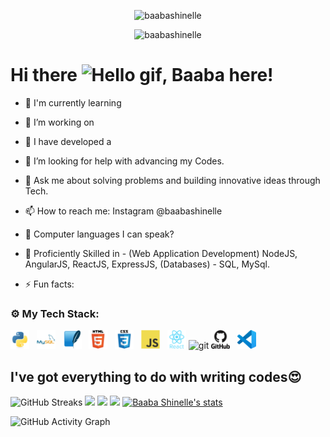 <p align="center"> <img src="https://komarev.com/ghpvc/?username=baabashinelle&label=Profile%20views&color=e91e63&style=flat" alt="baabashinelle" /> </p>
<p align="center"> <img src="https://img.shields.io/github/followers/baabashinelle?style=social" alt="baabashinelle" /> </p>

# Hi there <img src="https://user-images.githubusercontent.com/1303154/88677602-1635ba80-d120-11ea-84d8-d263ba5fc3c0.gif" width="28px" alt="Hello gif">, Baaba here!

- 🌱 I'm currently learning 

- 🌱 I’m  working on 
- 🌱 I have developed a 
- 🤔 I’m looking for help with advancing my Codes.
- 💬 Ask me about solving problems and building innovative ideas through Tech.
- 📫 How to reach me: Instagram @baabashinelle
- 🦾 Computer languages I can speak?
- 🌌 Proficiently Skilled in - (Web Application Development) NodeJS, AngularJS, ReactJS, ExpressJS, (Databases) - SQL, MySql.
- ⚡ Fun facts: 
<h3 align="left">⚙ My Tech Stack:</h3>

<p align="left">
<img src="https://raw.githubusercontent.com/devicons/devicon/master/icons/python/python-original.svg" alt="python" width="30" >&nbsp;&nbsp;
<!-- <img src="images/Qt.png" alt="PyQt" width="30" />&nbsp;&nbsp; -->
<img src="https://raw.githubusercontent.com/devicons/devicon/master/icons/mysql/mysql-original-wordmark.svg" alt="mysql" width="30" >&nbsp;&nbsp;
<img src="https://raw.githubusercontent.com/github/explore/2d218e3aa252dc90eef269b34eeec1fbd15dc07e/topics/sqlite/sqlite.png" alt="SQLite" width="30" >&nbsp;&nbsp;
<img src="https://raw.githubusercontent.com/devicons/devicon/master/icons/html5/html5-original-wordmark.svg" alt="html5" width="30" >&nbsp;&nbsp; 
<img src="https://raw.githubusercontent.com/devicons/devicon/master/icons/css3/css3-original-wordmark.svg" alt="css3" width="30" >&nbsp;&nbsp; 
<!-- <img src="https://raw.githubusercontent.com/devicons/devicon/master/icons/sass/sass-original.svg" alt="Sass" width="30" >&nbsp;&nbsp;  -->
<!-- <img src="./images/SC-logo.jpg" alt="Styled Components" width="30" >&nbsp;&nbsp;  -->
<img src="https://raw.githubusercontent.com/devicons/devicon/master/icons/javascript/javascript-original.svg" alt="javascript" width="30" >&nbsp;&nbsp; 
<img src="https://raw.githubusercontent.com/devicons/devicon/master/icons/react/react-original-wordmark.svg" alt="react" width="30"/> 
<img src="https://www.vectorlogo.zone/logos/git-scm/git-scm-icon.svg" alt="git" width="30" > 
<img src="https://raw.githubusercontent.com/devicons/devicon/master/icons/github/github-original-wordmark.svg" alt="mysql" width="30" >&nbsp;&nbsp;
<img src="https://raw.githubusercontent.com/github/explore/80688e429a7d4ef2fca1e82350fe8e3517d3494d/topics/visual-studio-code/visual-studio-code.png" alt="Visual Studio Code" width="30" >
</p>

## **I've got everything to do with writing codes😍**
![GitHub Streaks](http://github-readme-streak-stats.herokuapp.com?user=baabashinelle&theme=dracula&hide_border=true)
![](https://github-profile-summary-cards.vercel.app/api/cards/profile-details?username=baabashinelle&theme=github_dark)
![](https://github-profile-summary-cards.vercel.app/api/cards/repos-per-language?username=baabashinelle&theme=github_dark)
![](https://github-profile-summary-cards.vercel.app/api/cards/most-commit-language?username=baabashinelle&theme=github_dark)
[![Baaba Shinelle's stats](https://github-readme-stats.vercel.app/api?username=baabashinelle&show_icons=true&theme=github_dark)](https://github.com/baabashinelle)
 
![GitHub Activity Graph](https://activity-graph.herokuapp.com/graph?username=baabashinelle&theme=dracula)  
